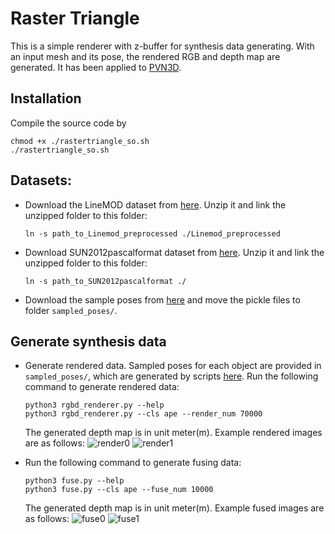 # Raster Triangle
This is a simple renderer with z-buffer for synthesis data generating. With an input mesh and its pose, the rendered RGB and depth map are generated. It has been applied to [PVN3D](https://github.com/ethnhe/PVN3D).

## Installation
Compile the source code by
```shell
chmod +x ./rastertriangle_so.sh
./rastertriangle_so.sh
```

## Datasets:
- Download the LineMOD dataset from [here](https://drive.google.com/drive/folders/19ivHpaKm9dOrr12fzC8IDFczWRPFxho7). Unzip it and link the unzipped folder to this folder:
    ```shell
    ln -s path_to_Linemod_preprocessed ./Linemod_preprocessed
    ```
- Download SUN2012pascalformat dataset from [here](http://groups.csail.mit.edu/vision/SUN/releases/SUN2012pascalformat.tar.gz). Unzip it and link the unzipped folder to this folder:
    ```shell
    ln -s path_to_SUN2012pascalformat ./
    ```
- Download the sample poses from [here](https://hkustconnect-my.sharepoint.com/:f:/g/personal/yhebk_connect_ust_hk/End-Ha7PuQFNktD_ZqBIuQgBwR0wNVDPi-Bneulo7Dy-JA?e=WQba57) and move the pickle files to folder ```sampled_poses/```.

## Generate synthesis data
- Generate rendered data. Sampled poses for each object are provided in ``sampled_poses/``, which are generated by scripts [here](https://github.com/zju3dv/pvnet-rendering). Run the following command to generate rendered data:
    ```shell
    python3 rgbd_renderer.py --help
    python3 rgbd_renderer.py --cls ape --render_num 70000
    ```
    The generated depth map is in unit meter(m).
    Example rendered images are as follows:
    ![render0](./example_images/rnd0.png)
    ![render1](./example_images/rnd1.png)


- Run the following command to generate fusing data:
    ```shell
    python3 fuse.py --help
    python3 fuse.py --cls ape --fuse_num 10000
    ```
    The generated depth map is in unit meter(m).
    Example fused images are as follows:
    ![fuse0](./example_images/fuse0.png)
    ![fuse1](./example_images/fuse1.png)
